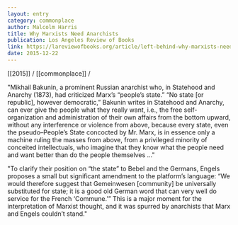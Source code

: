 ```yaml
---
layout: entry
category: commonplace
author: Malcolm Harris
title: Why Marxists Need Anarchists
publication: Los Angeles Review of Books
link: https://lareviewofbooks.org/article/left-behind-why-marxists-need-anarchists-and-vice-versa/
date: 2015-12-22
---
```


[[2015]] / [[commonplace]] / 

"Mikhail Bakunin, a prominent Russian anarchist who, in Statehood and Anarchy (1873), had criticized Marx’s “people’s state.” “No state [or republic], however democratic,” Bakunin writes in Statehood and Anarchy, can ever give the people what they really want, i.e., the free self-organization and administration of their own affairs from the bottom upward, without any interference or violence from above, because every state, even the pseudo–People’s State concocted by Mr. Marx, is in essence only a machine ruling the masses from above, from a privileged minority of conceited intellectuals, who imagine that they know what the people need and want better than do the people themselves …"
 
"To clarify their position on “the state” to Bebel and the Germans, Engels proposes a small but significant amendment to the platform’s language: “We would therefore suggest that Gemeinwesen [community] be universally substituted for state; it is a good old German word that can very well do service for the French ‘Commune.’” This is a major moment for the interpretation of Marxist thought, and it was spurred by anarchists that Marx and Engels couldn’t stand."